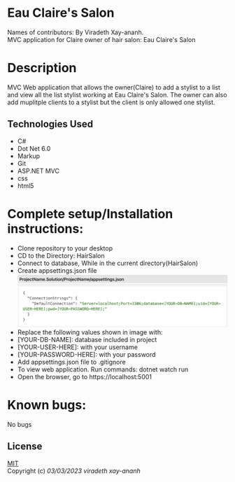 # Eau Claire's Salon
Names of contributors: By Viradeth Xay-ananh.  
MVC application for Claire owner of hair salon: Eau Claire's Salon

# Description 
MVC Web application that allows the owner(Claire) to add a stylist to a list and view all the list stylist working at Eau Claire's Salon.  The owner can also add muplitple clients to a stylist but the client is only allowed one stylist.    

## Technologies Used
* C#
* Dot Net 6.0
* Markup
* Git
* ASP.NET MVC
* css
* html5

# Complete setup/Installation instructions:
* Clone repository to your desktop 
* CD to the Directory: HairSalon 
* Connect to database, While in the current directory(HairSalon)  
* Create appsettings.json file ![example for appsettings file](image.png)
* Replace the following values shown in image with: 
* [YOUR-DB-NAME]: database included in project
* [YOUR-USER-HERE]: with your username
* [YOUR-PASSWORD-HERE]: with your password
* Add appsettings.json file to .gitignore
* To view web application. Run commands: dotnet watch run 
* Open the browser, go to https://localhost:5001

# Known bugs: 
No bugs 

## License

[MIT](https://opensource.org/licenses/MIT)  
Copyright (c) _03/03/2023_ _viradeth xay-ananh_